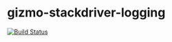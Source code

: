# gizmo-stackdriver-logging

[![Build Status](https://travis-ci.org/fsouza/gizmo-stackdriver-logging.svg?branch=master)](https://travis-ci.org/fsouza/gizmo-stackdriver-logging)
